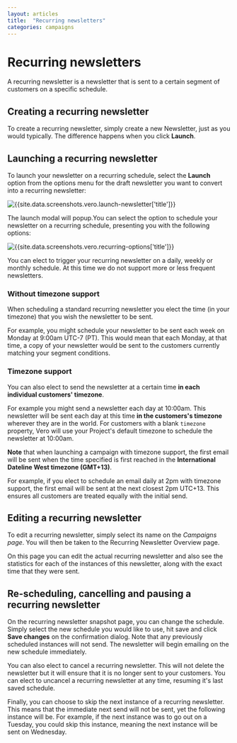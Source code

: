 ```yaml
---
layout: articles
title:  "Recurring newsletters"
categories: campaigns
---
```


# Recurring newsletters

A recurring newsletter is a newsletter that is sent to a certain segment of customers on a specific schedule.

## Creating a recurring newsletter

To create a recurring newsletter, simply create a new Newsletter, just as you would typically. The difference happens when you click **Launch**.

## Launching a recurring newsletter

To launch your newsletter on a recurring schedule, select the 
**Launch** option from the options menu for the draft newsletter you want to convert into a recurring newsletter:

![{{site.data.screenshots.vero.launch-newsletter['title']}}]({{site.data.screenshots.vero.launch-newsletter.image}})

The launch modal will popup.You can select the option to schedule your newsletter on a recurring schedule, presenting you with the following options:

![{{site.data.screenshots.vero.recurring-options['title']}}]({{site.data.screenshots.vero.recurring-options.image}})

You can elect to trigger your recurring newsletter on a daily, weekly or monthly schedule. At this time we do not support more or less frequent newsletters.

### Without timezone support

When scheduling a standard recurring newsletter you elect the time (in your timezone) that you wish the newsletter to be sent.

For example, you might schedule your newsletter to be sent each week on Monday at 9:00am UTC-7 (PT). This would mean that each Monday, at that time, a copy of your newsletter would be sent to the customers currently matching your segment conditions.

### Timezone support

You can also elect to send the newsletter at a certain time **in each individual customers' timezone**.

For example you might send a newsletter each day at 10:00am. This newsletter will be sent each day at this time **in the customers's timezone** wherever they are in the world. For customers with a blank `timezone` property, Vero will use your Project's default timezone to schedule the newsletter at 10:00am.

**Note** that when launching a campaign with timezone support, the first email will be sent when the time specified is first reached in the **International Dateline West timezone (GMT+13)**.

For example, if you elect to schedule an email daily at 2pm with timezone support, the first email will be sent at the next closest 2pm UTC+13. This ensures all customers are treated equally with the initial send.

## Editing a recurring newsletter

To edit a recurring newsletter, simply select its name on the *Campaigns page*. You will then be taken to the Recurring Newsletter Overview page.

On this page you can edit the actual recurring newsletter and also see the statistics for each of the instances of this newsletter, along with the exact time that they were sent.

## Re-scheduling, cancelling and pausing a recurring newsletter

On the recurring newsletter snapshot page, you can change the schedule. Simply select the new schedule you would like to use, hit save and click **Save changes** on the confirmation dialog. Note that any previously scheduled instances will not send. The newsletter will begin emailing on the new schedule immediately.

You can also elect to cancel a recurring newsletter. This will not delete the newsletter but it will ensure that it is no longer sent to your customers. You can elect to uncancel a recurring newsletter at any time, resuming it's last saved schedule.

Finally, you can choose to skip the next instance of a recurring newsletter. This means that the immediate next send will not be sent, yet the following instance will be. For example, if the next instance was to go out on a Tuesday, you could skip this instance, meaning the next instance will be sent on Wednesday.